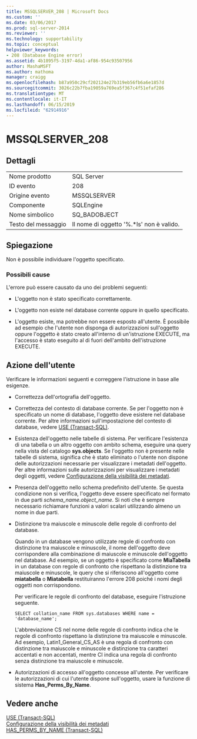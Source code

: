 ```yaml
---
title: MSSQLSERVER_208 | Microsoft Docs
ms.custom: ''
ms.date: 03/06/2017
ms.prod: sql-server-2014
ms.reviewer: ''
ms.technology: supportability
ms.topic: conceptual
helpviewer_keywords:
- 208 (Database Engine error)
ms.assetid: 4b1895f5-3197-4da1-af86-954c93507956
author: MashaMSFT
ms.author: mathoma
manager: craigg
ms.openlocfilehash: b87a950c29cf202124e27b319eb56fb6a6e1857d
ms.sourcegitcommit: 3026c22b7fba19059a769ea5f367c4f51efaf286
ms.translationtype: MT
ms.contentlocale: it-IT
ms.lasthandoff: 06/15/2019
ms.locfileid: "62914916"
---
```

# <a name="mssqlserver208"></a>MSSQLSERVER_208
    
## <a name="details"></a>Dettagli  
  
|||  
|-|-|  
|Nome prodotto|SQL Server|  
|ID evento|208|  
|Origine evento|MSSQLSERVER|  
|Componente|SQLEngine|  
|Nome simbolico|SQ_BADOBJECT|  
|Testo del messaggio|Il nome di oggetto '%.*ls' non è valido.|  
  
## <a name="explanation"></a>Spiegazione  
 Non è possibile individuare l'oggetto specificato.  
  
### <a name="possible-causes"></a>Possibili cause  
 L'errore può essere causato da uno dei problemi seguenti:  
  
-   L'oggetto non è stato specificato correttamente.  
  
-   L'oggetto non esiste nel database corrente oppure in quello specificato.  
  
-   L'oggetto esiste, ma potrebbe non essere esposto all'utente. È possibile ad esempio che l'utente non disponga di autorizzazioni sull'oggetto oppure l'oggetto è stato creato all'interno di un'istruzione EXECUTE, ma l'accesso è stato eseguito al di fuori dell'ambito dell'istruzione EXECUTE.  
  
## <a name="user-action"></a>Azione dell'utente  
 Verificare le informazioni seguenti e correggere l'istruzione in base alle esigenze.  
  
-   Correttezza dell'ortografia dell'oggetto.  
  
-   Correttezza del contesto di database corrente. Se per l'oggetto non è specificato un nome di database, l'oggetto deve esistere nel database corrente. Per altre informazioni sull'impostazione del contesto di database, vedere [USE &#40;Transact-SQL&#41;](/sql/t-sql/language-elements/use-transact-sql).  
  
-   Esistenza dell'oggetto nelle tabelle di sistema. Per verificare l'esistenza di una tabella o un altro oggetto con ambito schema, eseguire una query nella vista del catalogo **sys.objects**. Se l'oggetto non è presente nelle tabelle di sistema, significa che è stato eliminato o l'utente non dispone delle autorizzazioni necessarie per visualizzare i metadati dell'oggetto. Per altre informazioni sulle autorizzazioni per visualizzare i metadati degli oggetti, vedere [Configurazione della visibilità dei metadati](../security/metadata-visibility-configuration.md).  
  
-   Presenza dell'oggetto nello schema predefinito dell'utente. Se questa condizione non si verifica, l'oggetto deve essere specificato nel formato in due parti *schema_name.object_name*. Si noti che è sempre necessario richiamare funzioni a valori scalari utilizzando almeno un nome in due parti.  
  
-   Distinzione tra maiuscole e minuscole delle regole di confronto del database.  
  
     Quando in un database vengono utilizzate regole di confronto con distinzione tra maiuscole e minuscole, il nome dell'oggetto deve corrispondere alla combinazione di maiuscole e minuscole dell'oggetto nel database. Ad esempio, se un oggetto è specificato come **MiaTabella** in un database con regole di confronto che rispettano la distinzione tra maiuscole e minuscole, le query che si riferiscono all'oggetto come **miatabella** o **Miatabella** restituiranno l'errore 208 poiché i nomi degli oggetti non corrispondono.  
  
     Per verificare le regole di confronto del database, eseguire l'istruzione seguente.  
  
    ```  
    SELECT collation_name FROM sys.databases WHERE name = 'database_name';  
    ```  
  
     L'abbreviazione CS nel nome delle regole di confronto indica che le regole di confronto rispettano la distinzione tra maiuscole e minuscole. Ad esempio, Latin1_General_CS_AS è una regola di confronto con distinzione tra maiuscole e minuscole e distinzione tra caratteri accentati e non accentati, mentre CI indica una regola di confronto senza distinzione tra maiuscole e minuscole.  
  
-   Autorizzazioni di accesso all'oggetto concesse all'utente. Per verificare le autorizzazioni di cui l'utente dispone sull'oggetto, usare la funzione di sistema **Has_Perms_By_Name**.  
  
## <a name="see-also"></a>Vedere anche  
 [USE &#40;Transact-SQL&#41;](/sql/t-sql/language-elements/use-transact-sql)   
 [Configurazione della visibilità dei metadati](../security/metadata-visibility-configuration.md)   
 [HAS_PERMS_BY_NAME &#40;Transact-SQL&#41;](/sql/t-sql/functions/has-perms-by-name-transact-sql)  
  
  

